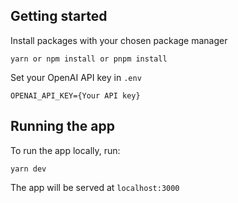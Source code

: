 ## Getting started

Install packages with your chosen package manager
```
yarn or npm install or pnpm install
```

Set your OpenAI API key in `.env`
```
OPENAI_API_KEY={Your API key}
```

## Running the app
To run the app locally, run:
```
yarn dev
```
The app will be served at `localhost:3000`